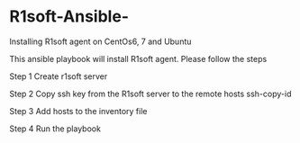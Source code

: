 # R1soft-Ansible-
Installing R1soft agent on CentOs6, 7 and Ubuntu



This ansible playbook will install R1soft agent. Please follow the steps

Step 1 Create r1soft server

Step 2 Copy ssh key from the R1soft server to the remote hosts ssh-copy-id

Step 3 Add hosts to the inventory file

Step 4 Run the playbook

